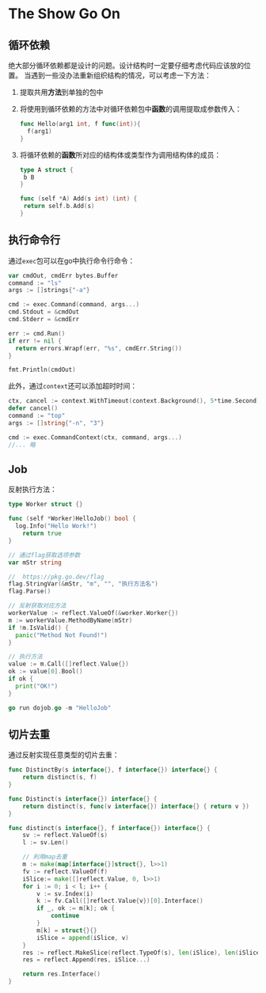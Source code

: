 # The Show Go On

## 循环依赖

绝大部分循环依赖都是设计的问题。设计结构时一定要仔细考虑代码应该放的位置。
当遇到一些没办法重新组织结构的情况，可以考虑一下方法：

1. 提取共用**方法**到单独的包中

2. 将使用到循环依赖的方法中对循环依赖包中**函数**的调用提取成参数传入：

   ```go
   func Hello(arg1 int, f func(int)){
     f(arg1)
   }
   ```

3. 将循环依赖的**函数**所对应的结构体或类型作为调用结构体的成员：

   ```go
   type A struct {
   	b B
   }
   
   func (self *A) Add(s int) (int) {
   	return self.b.Add(s)
   }
   ```




## 执行命令行

通过`exec`包可以在go中执行命令行命令：

```go
var cmdOut, cmdErr bytes.Buffer
command := "ls"
args := []strings{"-a"}

cmd := exec.Command(command, args...)
cmd.Stdout = &cmdOut
cmd.Stderr = &cmdErr

err := cmd.Run()
if err != nil {
  return errors.Wrapf(err, "%s", cmdErr.String())
}

fmt.Println(cmdOut)
```

此外，通过`context`还可以添加超时时间：

```go
ctx, cancel := context.WithTimeout(context.Background(), 5*time.Second)
defer cancel()
command := "top"
args := []string{"-n", "3"}

cmd := exec.CommandContext(ctx, command, args...)
//... 略
```



## Job

反射执行方法：

```go
type Worker struct {}
```

```go
func (self *Worker)HelloJob() bool {
  log.Info("Hello Work!")
	return true
}
```

```go
// 通过flag获取选项参数
var mStr string

//  https://pkg.go.dev/flag
flag.StringVar(&mStr, "m", "", "执行方法名")
flag.Parse()

// 反射获取对应方法
workerValue := reflect.ValueOf(&worker.Worker{})
m := workerValue.MethodByName(mStr)
if !m.IsValid() {
  panic("Method Not Found!")
}

// 执行方法
value := m.Call([]reflect.Value{})
ok := value[0].Bool()
if ok {
  print("OK!")
}
```

```go
go run dojob.go -m "HelloJob"
```



## 切片去重

通过反射实现任意类型的切片去重：

```go
func DistinctBy(s interface{}, f interface{}) interface{} {
	return distinct(s, f)
}

func Distinct(s interface{}) interface{} {
	return distinct(s, func(v interface{}) interface{} { return v })
}

func distinct(s interface{}, f interface{}) interface{} {
	sv := reflect.ValueOf(s)
	l := sv.Len()

	// 利用map去重
	m := make(map[interface{}]struct{}, l>>1)
	fv := reflect.ValueOf(f)
	iSlice:= make([]reflect.Value, 0, l>>1)
	for i := 0; i < l; i++ {
		v := sv.Index(i)
		k := fv.Call([]reflect.Value{v})[0].Interface()
		if _, ok := m[k]; ok {
			continue
		}
		m[k] = struct{}{}
		iSlice = append(iSlice, v)
	}
	res := reflect.MakeSlice(reflect.TypeOf(s), len(iSlice), len(iSlice))
	res = reflect.Append(res, iSlice...)

	return res.Interface()
}
```

